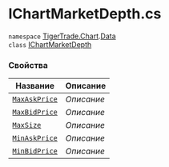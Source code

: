 
# IChartMarketDepth.cs
`namespace` [TigerTrade.Chart](../../../../TigerTrade.Chart.md).[Data](../../../../TigerTrade.Chart/Data.md)  
    `class` [IChartMarketDepth](../../IChartMarketDepth.cs.md)

### Свойства
| Название | Описание |
| --- | --- |
| [`MaxAskPrice`](./Свойства/MaxAskPrice.md) | *Описание* |
| [`MaxBidPrice`](./Свойства/MaxBidPrice.md) | *Описание* |
| [`MaxSize`](./Свойства/MaxSize.md) | *Описание* |
| [`MinAskPrice`](./Свойства/MinAskPrice.md) | *Описание* |
| [`MinBidPrice`](./Свойства/MinBidPrice.md) | *Описание* |
